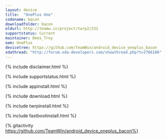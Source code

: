```yaml
---
layout: device
title:  "OnePlus One"
codename: bacon
downloadfolder: bacon
oldurl: http://teamw.in/project/twrp2/231
supportstatus: Current
maintainer: Dees_Troy
oem: OnePlus
devicetree: https://github.com/TeamWin/android_device_oneplus_bacon
xdathread: "http://forum.xda-developers.com/showthread.php?t=2766186"
---
```


{% include disclaimer.html %}

{% include supportstatus.html %}

{% include appinstall.html %}

{% include download.html %}

{% include twrpinstall.html %}

{% include fastbootinstall.html %}

{% gitactivity  https://github.com/TeamWin/android_device_oneplus_bacon%}
